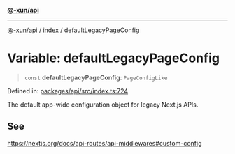 [**@-xun/api**](../../README.md)

***

[@-xun/api](../../README.md) / [index](../README.md) / defaultLegacyPageConfig

# Variable: defaultLegacyPageConfig

> `const` **defaultLegacyPageConfig**: `PageConfigLike`

Defined in: [packages/api/src/index.ts:724](https://github.com/Xunnamius/api-utils/blob/3e7489507eea9aa3d33b0bcc648e0389bef6f3f5/packages/api/src/index.ts#L724)

The default app-wide configuration object for legacy Next.js APIs.

## See

https://nextjs.org/docs/api-routes/api-middlewares#custom-config
